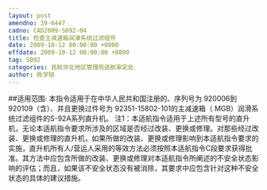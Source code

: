 ```yaml
---
layout: post
amendno: 39-6447
cadno: CAD2009-S092-04
title: 检查主减速箱润滑系统过滤组件
date: 2009-10-12 00:00:00 +0800
effdate: 2009-10-12 00:00:00 +0800
tag: S092
categories: 民航华北地区管理局适航审定处
author: 陈学锐
---
```


##适用范围:
本指令适用于在中华人民共和国注册的、序列号为 920006到 920109（含）、并且更换过件号为 92351-15802-101的主减速箱（ MGB）润滑系统过滤组件的S-92A系列直升机。
注1：本适航指令适用于上述所有型号的直升机，无论本适航指令要求所涉及的区域是否经过改装、更换或修理。对那些经过改装、更换或修理的直升机，如果所做的改装、更换或修理影响到本适航指令要求的实施，直升机所有人/营运人采用的等效方法必须按照本适航指令C段要求获得批准。其方法中应包含所做的改装、更换或修理对本适航指令所阐述的不安全状态影响的评估；而且，如果该不安全状态没有被消除，其要求中应包含针对这种不安全状态的具体的建议措施。

